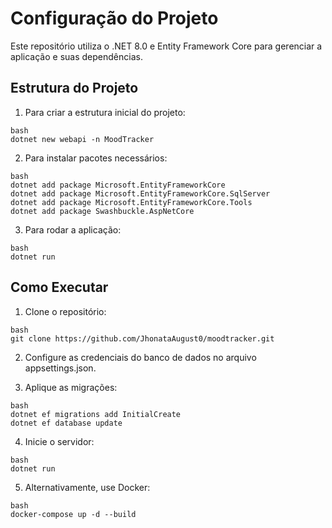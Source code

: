 # Configuração do Projeto

Este repositório utiliza o .NET 8.0 e Entity Framework Core para gerenciar a aplicação e suas dependências.

## Estrutura do Projeto

1. Para criar a estrutura inicial do projeto:
```
bash
dotnet new webapi -n MoodTracker
```

2. Para instalar pacotes necessários:
```
bash
dotnet add package Microsoft.EntityFrameworkCore
dotnet add package Microsoft.EntityFrameworkCore.SqlServer
dotnet add package Microsoft.EntityFrameworkCore.Tools
dotnet add package Swashbuckle.AspNetCore
```

3. Para rodar a aplicação:
```
bash
dotnet run
```

## Como Executar

1. Clone o repositório:
```
bash
git clone https://github.com/JhonataAugust0/moodtracker.git
```
2. Configure as credenciais do banco de dados no arquivo appsettings.json.
          
3. Aplique as migrações:
```
bash
dotnet ef migrations add InitialCreate
dotnet ef database update
```

4. Inicie o servidor:
```
bash
dotnet run
```

5. Alternativamente, use Docker:
```
bash
docker-compose up -d --build
```